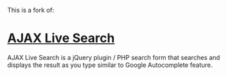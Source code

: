 This is a fork of:

# [AJAX Live Search](http://ajaxlivesearch.com)

AJAX Live Search is a jQuery plugin / PHP search form that searches and displays the result as you type similar to Google Autocomplete feature.

